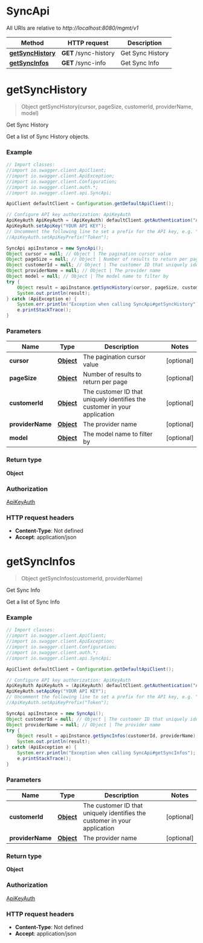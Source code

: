 # SyncApi

All URIs are relative to *http://localhost:8080/mgmt/v1*

Method | HTTP request | Description
------------- | ------------- | -------------
[**getSyncHistory**](SyncApi.md#getSyncHistory) | **GET** /sync-history | Get Sync History
[**getSyncInfos**](SyncApi.md#getSyncInfos) | **GET** /sync-info | Get Sync Info

<a name="getSyncHistory"></a>
# **getSyncHistory**
> Object getSyncHistory(cursor, pageSize, customerId, providerName, model)

Get Sync History

Get a list of Sync History objects.

### Example
```java
// Import classes:
//import io.swagger.client.ApiClient;
//import io.swagger.client.ApiException;
//import io.swagger.client.Configuration;
//import io.swagger.client.auth.*;
//import io.swagger.client.api.SyncApi;

ApiClient defaultClient = Configuration.getDefaultApiClient();

// Configure API key authorization: ApiKeyAuth
ApiKeyAuth ApiKeyAuth = (ApiKeyAuth) defaultClient.getAuthentication("ApiKeyAuth");
ApiKeyAuth.setApiKey("YOUR API KEY");
// Uncomment the following line to set a prefix for the API key, e.g. "Token" (defaults to null)
//ApiKeyAuth.setApiKeyPrefix("Token");

SyncApi apiInstance = new SyncApi();
Object cursor = null; // Object | The pagination cursor value
Object pageSize = null; // Object | Number of results to return per page
Object customerId = null; // Object | The customer ID that uniquely identifies the customer in your application
Object providerName = null; // Object | The provider name
Object model = null; // Object | The model name to filter by
try {
    Object result = apiInstance.getSyncHistory(cursor, pageSize, customerId, providerName, model);
    System.out.println(result);
} catch (ApiException e) {
    System.err.println("Exception when calling SyncApi#getSyncHistory");
    e.printStackTrace();
}
```

### Parameters

Name | Type | Description  | Notes
------------- | ------------- | ------------- | -------------
 **cursor** | [**Object**](.md)| The pagination cursor value | [optional]
 **pageSize** | [**Object**](.md)| Number of results to return per page | [optional]
 **customerId** | [**Object**](.md)| The customer ID that uniquely identifies the customer in your application | [optional]
 **providerName** | [**Object**](.md)| The provider name | [optional]
 **model** | [**Object**](.md)| The model name to filter by | [optional]

### Return type

**Object**

### Authorization

[ApiKeyAuth](../README.md#ApiKeyAuth)

### HTTP request headers

 - **Content-Type**: Not defined
 - **Accept**: application/json

<a name="getSyncInfos"></a>
# **getSyncInfos**
> Object getSyncInfos(customerId, providerName)

Get Sync Info

Get a list of Sync Info

### Example
```java
// Import classes:
//import io.swagger.client.ApiClient;
//import io.swagger.client.ApiException;
//import io.swagger.client.Configuration;
//import io.swagger.client.auth.*;
//import io.swagger.client.api.SyncApi;

ApiClient defaultClient = Configuration.getDefaultApiClient();

// Configure API key authorization: ApiKeyAuth
ApiKeyAuth ApiKeyAuth = (ApiKeyAuth) defaultClient.getAuthentication("ApiKeyAuth");
ApiKeyAuth.setApiKey("YOUR API KEY");
// Uncomment the following line to set a prefix for the API key, e.g. "Token" (defaults to null)
//ApiKeyAuth.setApiKeyPrefix("Token");

SyncApi apiInstance = new SyncApi();
Object customerId = null; // Object | The customer ID that uniquely identifies the customer in your application
Object providerName = null; // Object | The provider name
try {
    Object result = apiInstance.getSyncInfos(customerId, providerName);
    System.out.println(result);
} catch (ApiException e) {
    System.err.println("Exception when calling SyncApi#getSyncInfos");
    e.printStackTrace();
}
```

### Parameters

Name | Type | Description  | Notes
------------- | ------------- | ------------- | -------------
 **customerId** | [**Object**](.md)| The customer ID that uniquely identifies the customer in your application | [optional]
 **providerName** | [**Object**](.md)| The provider name | [optional]

### Return type

**Object**

### Authorization

[ApiKeyAuth](../README.md#ApiKeyAuth)

### HTTP request headers

 - **Content-Type**: Not defined
 - **Accept**: application/json

